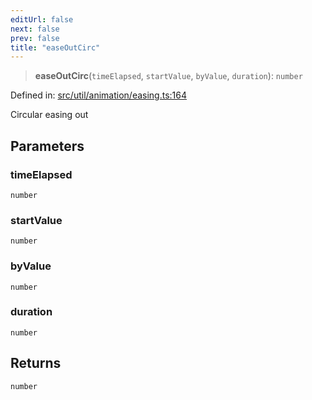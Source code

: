 ```yaml
---
editUrl: false
next: false
prev: false
title: "easeOutCirc"
---
```


> **easeOutCirc**(`timeElapsed`, `startValue`, `byValue`, `duration`): `number`

Defined in: [src/util/animation/easing.ts:164](https://github.com/fabricjs/fabric.js/blob/8748628df7e9de00ba77413bfc3ad9e9fe9d4f30/src/util/animation/easing.ts#L164)

Circular easing out

## Parameters

### timeElapsed

`number`

### startValue

`number`

### byValue

`number`

### duration

`number`

## Returns

`number`
